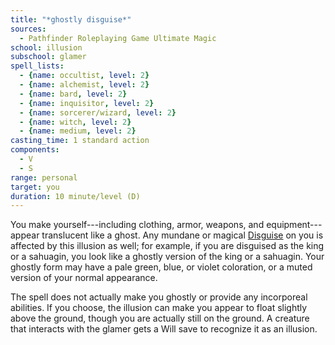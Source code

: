 ```yaml
---
title: "*ghostly disguise*"
sources:
  - Pathfinder Roleplaying Game Ultimate Magic
school: illusion
subschool: glamer
spell_lists:
  - {name: occultist, level: 2}
  - {name: alchemist, level: 2}
  - {name: bard, level: 2}
  - {name: inquisitor, level: 2}
  - {name: sorcerer/wizard, level: 2}
  - {name: witch, level: 2}
  - {name: medium, level: 2}
casting_time: 1 standard action
components:
  - V
  - S
range: personal
target: you
duration: 10 minute/level (D)
---
```


You make yourself---including clothing, armor, weapons, and equipment---appear translucent like a ghost. Any mundane or magical [Disguise](/skills/disguise/) on you is affected by this illusion as well; for example, if you are disguised as the king or a sahuagin, you look like a ghostly version of the king or a sahuagin. Your ghostly form may have a pale green, blue, or violet coloration, or a muted version of your normal appearance.


The spell does not actually make you ghostly or provide any incorporeal abilities. If you choose, the illusion can make you appear to float slightly above the ground, though you are actually still on the ground. A creature that interacts with the glamer gets a Will save to recognize it as an illusion.

